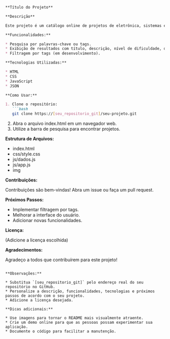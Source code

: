 ```markdown
**Título do Projeto**

**Descrição**

Este projeto é um catálogo online de projetos de eletrônica, sistemas embarcados e IoT. Ele permite que os usuários pesquisem por projetos específicos utilizando palavras-chave ou tags.

**Funcionalidades:**

* Pesquisa por palavras-chave ou tags.
* Exibição de resultados com título, descrição, nível de dificuldade, data e link.
* Filtragem por tags (em desenvolvimento).

**Tecnologias Utilizadas:**

* HTML
* CSS
* JavaScript
* JSON

**Como Usar:**

1. Clone o repositório:
   ```bash
   git clone https://[seu_repositorio_git]/seu-projeto.git
   ```
2. Abra o arquivo index.html em um navegador web.
3. Utilize a barra de pesquisa para encontrar projetos.

**Estrutura de Arquivos:**

* index.html
* css/style.css
* js/dados.js
* js/app.js
* img

**Contribuições:**

Contribuições são bem-vindas! Abra um issue ou faça um pull request.

**Próximos Passos:**

* Implementar filtragem por tags.
* Melhorar a interface do usuário.
* Adicionar novas funcionalidades.

**Licença:**

(Adicione a licença escolhida)

**Agradecimentos:**

Agradeço a todos que contribuírem para este projeto!
```

**Observações:**

* Substitua `[seu_repositorio_git]` pelo endereço real do seu repositório no GitHub.
* Personalize a descrição, funcionalidades, tecnologias e próximos passos de acordo com o seu projeto.
* Adicione a licença desejada.

**Dicas adicionais:**

* Use imagens para tornar o README mais visualmente atraente.
* Crie um demo online para que as pessoas possam experimentar sua aplicação.
* Documente o código para facilitar a manutenção.
